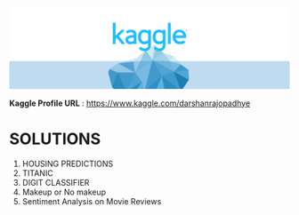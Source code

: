 <img src = "https://github.com/therrshan/Kaggle-Solutions/blob/master/banner.png">

**Kaggle Profile URL** : https://www.kaggle.com/darshanrajopadhye

# SOLUTIONS 

1. HOUSING PREDICTIONS
2. TITANIC
3. DIGIT CLASSIFIER
4. Makeup or No makeup
5. Sentiment Analysis on Movie Reviews
